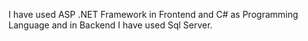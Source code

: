I have used ASP .NET Framework in Frontend and C# as Programming Language and in Backend I have used Sql Server. 
 
